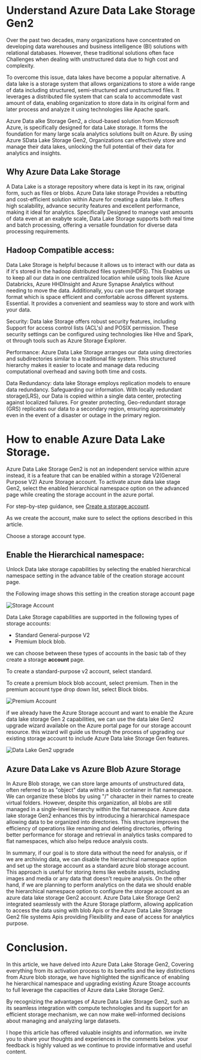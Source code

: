 # Understand Azure Data Lake Storage Gen2

Over the past two decades, many organizations have concentrated on developing data warehouses and business intelligence (BI) solutions with relational databases. However, these traditional solutions often face Challenges when dealing with unstructured data due to high cost and complexity.

To overcome this issue, data lakes have become a popular alternative. A data lake is a storage system that allows organizations to store a wide range of data including structured, semi-structured and unstructured files. It leverages a distributed file system that can scala to accommodate vast amount of data, enabling organization to store data in its original form and later process and analyze it using technologies like Apache spark.

Azure Data alke Storage Gen2, a cloud-based solution from Microsoft Azure, is specifically designed for data Lake storage. It forms the foundation for many large scala analytics solutions built on Azure. By using Azure SData Lake Storage Gen2, Organizations can effectively store and manage their data lakes, unlocking the full potential of their data for analytics and insights.

## Why Azure Data Lake Storage

A Data Lake is a storage repository where data is kept in its raw, original form, such as files or blobs. Azure Data lake storage Provides a rebutting and cost-efficient solution within Azure for creating a data lake. It offers high scalability, advance security features and excellent performance, making it ideal for analytics. Specifically Designed to manege vast amounts of data even at an exabyte scale, Data Lake Storage supports both real time and batch processing, offering a versatile foundation for diverse data processing requirements.
 
## Hadoop Compatible access: 

Data Lake Storage is helpful because it allows us to interact with our data as if it's stored in the hadoop distributed files system(HDFS). This Enables us to keep all our data in one centralized location while using tools like Azure Databricks, Azure HHDInsight and Azure Synapse Analytics without needing to move the data. Additionally, you can use the parquet storage format which is space efficient and comfortable across different systems. Essential. It provides a convenient and seamless way to store and work with your data.

Security: Data lake Storage offers robust security features, including Support for access control lists (ACL's) and POSIX permission. These security settings can be configured using technologies like HIve and Spark, ot through tools such as Azure Storage Explorer.

Performance: Azure Data Lake Storage arranges our data using directories and subdirectories similar to a traditional file system. This structured hierarchy makes it easier to locate and manage data reducing computational overhead and saving both time and costs.

Data Redundancy: data lake Storage employs replication models to ensure data redundancy.
Safeguarding our information.
With locally redundant storage(LRS), our Data is copied within a single data center,
protecting against localized failures.
For greater protecting, Geo-redundant storage (GRS) replicates our data to a secondary region,
ensuring approximately even in the event of a disaster or outage in the primary region.

# How to enable Azure Data Lake Storage.

Azure Data Lake Storage Gen2 is not an independent service within azure instead, it is a feature that can be enabled within a storage V2(General Purpose V2) Azure Storage account.
To activate azure data lake stage Gen2, select the enabled hierarchical namespace option on the advanced page while creating the storage account in the azure portal.

For step-by-step guidance, see [Create a storage account](https://learn.microsoft.com/en-us/azure/storage/common/storage-account-create?toc=%2Fazure%2Fstorage%2Fblobs%2Ftoc.json&tabs=azure-portal).

As we create the account, make sure to select the options described in this article.

Choose a storage account type.

## Enable the Hierarchical namespace:

Unlock Data lake storage capabilities by selecting the enabled hierarchical namespace setting in the advance table of the creation storage account page.

the Following image shows this setting in the creation storage account page

![Storage Account](Images/Create-storage-account-advanced.png)

Data Lake Storage capabilities are supported in the following types of storage accounts:

- Standard General-purpose V2
- Premium block blob.

we can choose between these types of accounts in the basic tab of they create a storage **account** page.

To create a standard-purpose v2 account, select standard.

To create a premium block blob account, select premium. Then in the premium account type drop down list, select Block blobs.

![Premium Account](Images/Premium_account.png)

if we already have the Azure Storage account and want to enable the Azure data lake storage Gen 2 capabilities,
we can use the data lake Gen2 upgrade wizard available on the Azure portal page for our storage account resource.
this wizard will guide us through the process
of upgrading our existing storage account to include Azure Data lake Storage Gen features.


![Data Lake Gen2 upgrade](Images/Gen2_upgrade.png)

## Azure Data Lake vs Azure Blob Azure Storage 

In Azure Blob storage, we can store large amounts of unstructured data, often referred to as 
"object" data within a blob container in flat namespace.
We can organize these blobs by using 
"/" character in their names to create virtual folders.
However, despite this organization, all blobs are still managed in a single-level hierarchy within the flat namespace.
Azure data lake storage Gen2 enhances this by introducing a hierarchical namespace allowing data to be
organized into directories.
This structure improves the efficiency of operations like renaming and deleting directories,
offering better performance for storage and retrieval in analytics tasks compared to flat namespaces,
which also helps reduce analysis costs.

In summary, if our goal is to store data without the need for analysis,
or if we are archiving data, we can disable the hierarchical namespace option
and set up the storage account as a standard azure blob storage account.
This approach is useful for storing 
items like website assets, including images and media  or any data that doesn't require analysis.
On the other hand,
if we are planning to perform analytics on the data we should enable the hierarchical namespace option
to configure the storage account as an azure data lake storage Gen2 account.
Azure Data Lake Storage Gen2 integrated seamlessly with the Azure Storage platform, allowing 
application
to access the data
using with blob Apis or the Azure Data Lake Storage Gen2 file systems Apis
providing Flexibility and ease of access for analytics purpose.

# Conclusion.

In this article, we have delved into Azure Data Lake Storage Gen2, Covering everything from its activation process to its benefits and the key distinctions from Azure blob storage, we have highlighted the significance of enabling he hierarchical namespace and upgrading existing Azure Stoage accounts to full 
leverage the capacities of Azure data Lake Storage Gen2.

By recognizing the advantages of Azure Data Lake Storage Gen2,
such as its seamless integration with compute technologies and its support for an efficient storage mechanism, we can now make well-informed decisions
about managing and analyzing large datasets.

I hope this article has offered valuable insights and information.
we invite you to share your thoughts and experiences in the comments below.
your feedback is highly valued as we continue to provide informative and useful content.